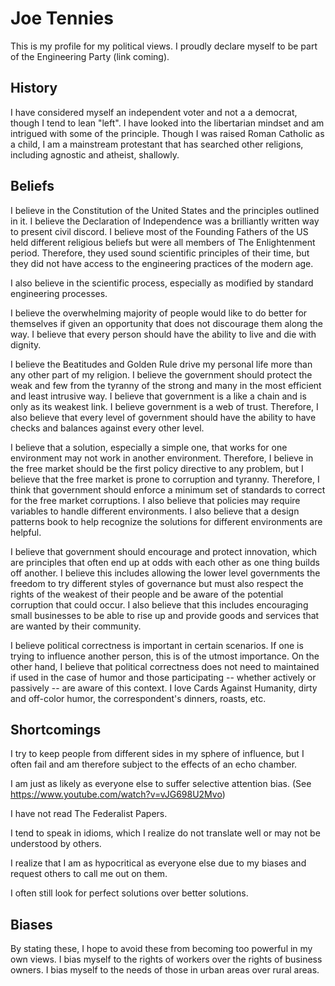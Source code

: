 # Joe Tennies
This is my profile for my political views.  I proudly declare myself to be part of the Engineering Party (link coming).

## History
I have considered myself an independent voter and not a a democrat, though I tend to lean "left". I have looked into the libertarian mindset and am intrigued with some of the principle. Though I was raised Roman Catholic as a child, I am a mainstream protestant that has searched other religions, including agnostic and atheist, shallowly.

## Beliefs
I believe in the Constitution of the United States and the principles outlined in it. I believe the Declaration of Independence was a brilliantly written way to present civil discord. I believe most of the Founding Fathers of the US held different religious beliefs but were all members of The Enlightenment period. Therefore, they used sound scientific principles of their time, but they did not have access to the engineering practices of the modern age.

I also believe in the scientific process, especially as modified by standard engineering processes.

I believe the overwhelming majority of people would like to do better for themselves if given an opportunity that does not discourage them along the way. I believe that every person should have the ability to live and die with dignity.

I believe the Beatitudes and Golden Rule drive my personal life more than any other part of my religion. I believe the government should protect the weak and few from the tyranny of the strong and many in the most efficient and least intrusive way. I believe that government is a like a chain and is only as its weakest link. I believe government is a web of trust. Therefore, I also believe that every level of government should have the ability to have checks and balances against every other level.

I believe that a solution, especially a simple one, that works for one environment may not work in another environment. Therefore, I believe in the free market should be the first policy directive to any problem, but I believe that the free market is prone to corruption and tyranny. Therefore, I think that government should enforce a minimum set of standards to correct for the free market corruptions. I also believe that policies may require variables to handle different environments. I also believe that a design patterns book to help recognize the solutions for different environments are helpful.

I believe that government should encourage and protect innovation, which are principles that often end up at odds with each other as one thing builds off another. I believe this includes allowing the lower level governments the freedom to try different styles of governance but must also respect the rights of the weakest of their people and be aware of the potential corruption that could occur. I also believe that this includes encouraging small businesses to be able to rise up and provide goods and services that are wanted by their community.

I believe political correctness is important in certain scenarios. If one is trying to influence another person, this is of the utmost importance. On the other hand, I believe that political correctness does not need to maintained if used in the case of humor and those participating -- whether actively or passively -- are aware of this context. I love Cards Against Humanity, dirty and off-color humor, the correspondent's dinners, roasts, etc.

## Shortcomings
I try to keep people from different sides in my sphere of influence, but I often fail and am therefore subject to the effects of an echo chamber.

I am just as likely as everyone else to suffer selective attention bias. (See https://www.youtube.com/watch?v=vJG698U2Mvo)

I have not read The Federalist Papers.

I tend to speak in idioms, which I realize do not translate well or may not be understood by others.

I realize that I am as hypocritical as everyone else due to my biases and request others to call me out on them.

I often still look for perfect solutions over better solutions.

## Biases
By stating these, I hope to avoid these from becoming too powerful in my own views.
I bias myself to the rights of workers over the rights of business owners.
I bias myself to the needs of those in urban areas over rural areas.